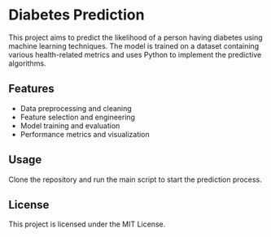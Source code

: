 # Diabetes Prediction

This project aims to predict the likelihood of a person having diabetes using machine learning techniques. The model is trained on a dataset containing various health-related metrics and uses Python to implement the predictive algorithms.

## Features
- Data preprocessing and cleaning
- Feature selection and engineering
- Model training and evaluation
- Performance metrics and visualization

## Usage
Clone the repository and run the main script to start the prediction process.

## License
This project is licensed under the MIT License.

